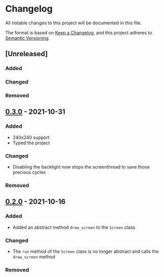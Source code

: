 # Changelog
All notable changes to this project will be documented in this file.

The format is based on [Keep a Changelog](https://keepachangelog.com/en/1.0.0/),
and this project adheres to [Semantic Versioning](https://semver.org/spec/v2.0.0.html).

## [Unreleased]
### Added

### Changed

### Removed

## [0.3.0](https://github.com/drewtchrist/tft-suite/releases/tag/v0.3.0) - 2021-10-31
### Added
* 240x240 support
* Typed the project

### Changed
* Disabling the backlight now stops the screenthread to save those precious cycles

### Removed

## [0.2.0](https://github.com/drewtchrist/tft-suite/releases/tag/v0.2.0) - 2021-10-16
### Added
* Added an abstract method `draw_screen` to the `Screen` class

### Changed
* The `run` method of the `Screen` class is no longer abstract and calls the `draw_screen` method

### Removed

